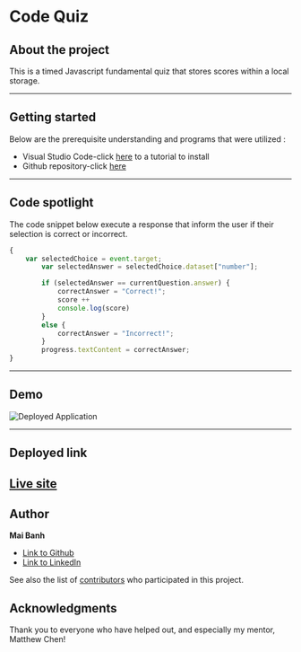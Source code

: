 # Code Quiz

## About the project

This is a timed Javascript fundamental quiz that stores scores within a local storage.

---

## Getting started
Below are the prerequisite understanding and programs that were utilized :
* Visual Studio Code-click [here](https://code.visualstudio.com/) to a tutorial to install
* Github repository-click [here](https://help.github.com/en/github/)

---

## Code spotlight

The code snippet below execute a response that inform the user if their selection is correct or incorrect.
```js
{
    var selectedChoice = event.target;
        var selectedAnswer = selectedChoice.dataset["number"];

        if (selectedAnswer == currentQuestion.answer) {
            correctAnswer = "Correct!";
            score ++
            console.log(score)
        }
        else {
            correctAnswer = "Incorrect!";
        }
        progress.textContent = correctAnswer;
}
```

---

## Demo


![Deployed Application](deployed-site.gif)

---

## Deployed link

[Live site](https://mtbanh.github.io/code-quiz/)
---

## Author

**Mai Banh**
- [Link to Github](https://github.com/mtbanh)
- [Link to LinkedIn](https://www.linkedin.com/in/mai-banh-311ba6164/)

See also the list of [contributors](https://github.com/your/project/contributors) who participated in this project.

## Acknowledgments
Thank you to everyone who have helped out, and especially my mentor, Matthew Chen! 
